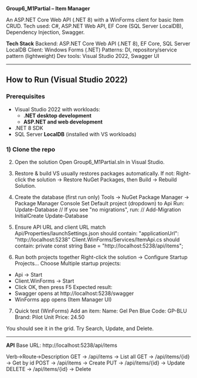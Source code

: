 **Group6_M1Partial – Item Manager**

An ASP.NET Core Web API (.NET 8) with a WinForms client for basic Item CRUD.
Tech used: C#, ASP.NET Web API, EF Core (SQL Server LocalDB), Dependency Injection, Swagger.

**Tech Stack**
Backend: ASP.NET Core Web API (.NET 8), EF Core, SQL Server LocalDB
Client: Windows Forms (.NET)
Patterns: DI, repository/service pattern (lightweight)
Dev tools: Visual Studio 2022, Swagger UI


***********************
## How to Run (Visual Studio 2022)

### Prerequisites
- Visual Studio 2022 with workloads:
  - **.NET desktop development**
  - **ASP.NET and web development**
- .NET 8 SDK
- SQL Server **LocalDB** (installed with VS workloads)

### 1) Clone the repo

2) Open the solution
Open Group6_M1Partial.sln in Visual Studio.

4) Restore & build
VS usually restores packages automatically.
If not: Right-click the solution → Restore NuGet Packages, then Build → Rebuild Solution.

4) Create the database (first run only)
Tools → NuGet Package Manager → Package Manager Console
Set Default project (dropdown) to Api
Run:
  Update-Database
// If you see "no migrations", run: //
  Add-Migration InitialCreate
  Update-Database

5) Ensure API URL and client URL match
Api/Properties/launchSettings.json should contain:
  "applicationUrl": "http://localhost:5238"
Client.WinForms/Services/ItemApi.cs should contain:
  private const string Base = "http://localhost:5238/api/items";

6) Run both projects together
Right-click the solution → Configure Startup Projects…
Choose Multiple startup projects:
  - Api → Start
  - Client.WinForms → Start
- Click OK, then press F5
Expected result:
- Swagger opens at http://localhost:5238/swagger
- WinForms app opens (Item Manager UI)

7) Quick test (WinForms)
Add an item:
Name: Gel Pen Blue
Code: GP-BLU
Brand: Pilot
Unit Price: 24.50

You should see it in the grid. Try Search, Update, and Delete.
***********************

**API**
Base URL: http://localhost:5238/api/items

Verb->Route->Description
GET -> /api/items -> List all
GET -> /api/items/{id} -> Get by id
POST -> /api/items -> Create
PUT -> /api/items/{id} -> Update
DELETE -> /api/items/{id} -> Delete
